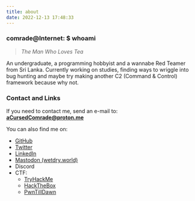 ```yaml
---
title: about
date: 2022-12-13 17:48:33
---
```

### comrade@Internet: $ whoami
> *The Man Who Loves Tea*

An undergraduate, a programming hobbyist and a wannabe Red Teamer from Sri Lanka. Currently working on studies, finding ways to wriggle into bug hunting and maybe try making another C2 (Command & Control) framework because why not.

### Contact and Links
If you need to contact me, send an e-mail to: **aCursedComrade@proton.me**

You can also find me on:
- <a href="https://github.com/aCursedComrade" target="blank">GitHub</a>
- <a href="https://twitter.com/aCursed_Comrade" target="blank">Twitter</a>
- <a href="https://www.linkedin.com/in/loshana-aloka/" target="blank">LinkedIn</a>
- <a href="https://wetdry.world/@aCursedComrade" target="blank">Mastodon (wetdry.world)</a>
- Discord
- CTF:
  - <a href="https://tryhackme.com/p/aCursedComrade" target="blank">TryHackMe</a>
  - <a href="https://app.hackthebox.com/profile/719962" target="blank">HackTheBox</a>
  - <a href="https://online.pwntilldawn.com/Achievements/3351" target="blank">PwnTillDawn</a>
